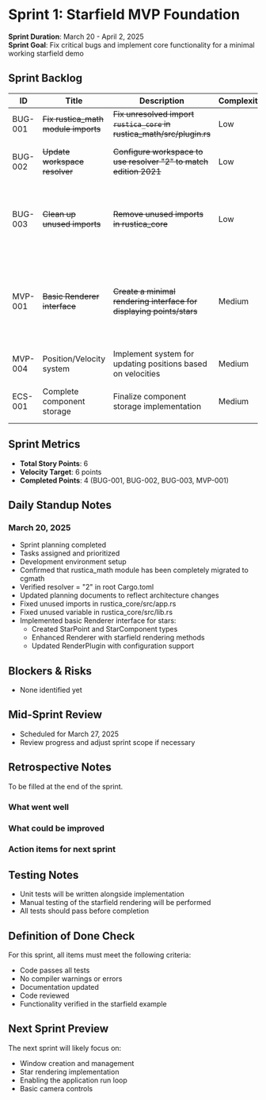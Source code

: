 # Sprint 1: Starfield MVP Foundation

**Sprint Duration**: March 20 - April 2, 2025  
**Sprint Goal**: Fix critical bugs and implement core functionality for a minimal working starfield demo

## Sprint Backlog

| ID | Title | Description | Complexity | Status | Assignee | Notes |
|----|-------|-------------|------------|--------|----------|-------|
| BUG-001 | ~~Fix rustica_math module imports~~ | ~~Fix unresolved import `rustica_core` in rustica_math/src/plugin.rs~~ | Low | Completed |  | Resolved by migrating to cgmath library |
| BUG-002 | ~~Update workspace resolver~~ | ~~Configure workspace to use resolver "2" to match edition 2021~~ | Low | Completed |  | Resolved: resolver = "2" already set in Cargo.toml |
| BUG-003 | ~~Clean up unused imports~~ | ~~Remove unused imports in rustica_core~~ | Low | Completed |  | Removed unused CoreError import in app.rs and prefixed unused app variable in lib.rs |
| MVP-001 | ~~Basic Renderer interface~~ | ~~Create a minimal rendering interface for displaying points/stars~~ | Medium | Completed |  | Implemented StarPoint and StarComponent types, enhanced Renderer with starfield rendering capabilities |
| MVP-004 | Position/Velocity system | Implement system for updating positions based on velocities | Medium | Not Started |  |  |
| ECS-001 | Complete component storage | Finalize component storage implementation | Medium | Not Started |  | Needed for proper entity querying in the starfield |

## Sprint Metrics

- **Total Story Points**: 6
- **Velocity Target**: 6 points
- **Completed Points**: 4 (BUG-001, BUG-002, BUG-003, MVP-001)

## Daily Standup Notes

### March 20, 2025
- Sprint planning completed
- Tasks assigned and prioritized
- Development environment setup
- Confirmed that rustica_math module has been completely migrated to cgmath
- Verified resolver = "2" in root Cargo.toml
- Updated planning documents to reflect architecture changes
- Fixed unused imports in rustica_core/src/app.rs
- Fixed unused variable in rustica_core/src/lib.rs
- Implemented basic Renderer interface for stars:
  - Created StarPoint and StarComponent types
  - Enhanced Renderer with starfield rendering methods
  - Updated RenderPlugin with configuration support

## Blockers & Risks

- None identified yet

## Mid-Sprint Review

- Scheduled for March 27, 2025
- Review progress and adjust sprint scope if necessary

## Retrospective Notes

To be filled at the end of the sprint.

### What went well

### What could be improved

### Action items for next sprint

## Testing Notes

- Unit tests will be written alongside implementation
- Manual testing of the starfield rendering will be performed
- All tests should pass before completion

## Definition of Done Check

For this sprint, all items must meet the following criteria:
- Code passes all tests
- No compiler warnings or errors
- Documentation updated
- Code reviewed
- Functionality verified in the starfield example

## Next Sprint Preview

The next sprint will likely focus on:
- Window creation and management
- Star rendering implementation
- Enabling the application run loop
- Basic camera controls
